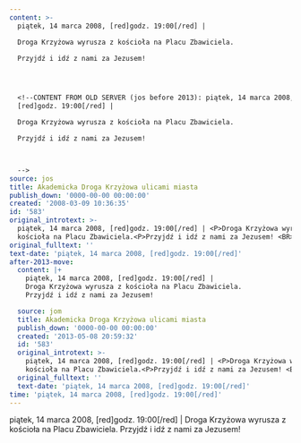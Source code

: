 ```yaml
---
content: >-
  piątek, 14 marca 2008, [red]godz. 19:00[/red] | 

  Droga Krzyżowa wyrusza z kościoła na Placu Zbawiciela.

  Przyjdź i idź z nami za Jezusem! 




  <!--CONTENT FROM OLD SERVER (jos before 2013): piątek, 14 marca 2008,
  [red]godz. 19:00[/red] | 

  Droga Krzyżowa wyrusza z kościoła na Placu Zbawiciela.

  Przyjdź i idź z nami za Jezusem! 



  -->
source: jos
title: Akademicka Droga Krzyżowa ulicami miasta
publish_down: '0000-00-00 00:00:00'
created: '2008-03-09 10:36:35'
id: '583'
original_introtext: >-
  piątek, 14 marca 2008, [red]godz. 19:00[/red] | <P>Droga Krzyżowa wyrusza z
  kościoła na Placu Zbawiciela.<P>Przyjdź i idź z nami za Jezusem! <BR></P>
original_fulltext: ''
text-date: 'piątek, 14 marca 2008, [red]godz. 19:00[/red]'
after-2013-move:
  content: |+
    piątek, 14 marca 2008, [red]godz. 19:00[/red] | 
    Droga Krzyżowa wyrusza z kościoła na Placu Zbawiciela.
    Przyjdź i idź z nami za Jezusem! 

  source: jom
  title: Akademicka Droga Krzyżowa ulicami miasta
  publish_down: '0000-00-00 00:00:00'
  created: '2013-05-08 20:59:32'
  id: '583'
  original_introtext: >-
    piątek, 14 marca 2008, [red]godz. 19:00[/red] | <P>Droga Krzyżowa wyrusza z
    kościoła na Placu Zbawiciela.<P>Przyjdź i idź z nami za Jezusem! <BR></P>
  original_fulltext: ''
  text-date: 'piątek, 14 marca 2008, [red]godz. 19:00[/red]'
time: 'piątek, 14 marca 2008, [red]godz. 19:00[/red]'
---
```

piątek, 14 marca 2008, [red]godz. 19:00[/red] | 
Droga Krzyżowa wyrusza z kościoła na Placu Zbawiciela.
Przyjdź i idź z nami za Jezusem! 



<!--CONTENT FROM OLD SERVER (jos before 2013): piątek, 14 marca 2008, [red]godz. 19:00[/red] | 
Droga Krzyżowa wyrusza z kościoła na Placu Zbawiciela.
Przyjdź i idź z nami za Jezusem! 


-->

<!--{{json:{"created_date":"2008-03-09 10:36:35","publish_down":"0000-00-00 00:00:00","id":"583"}}}-->
